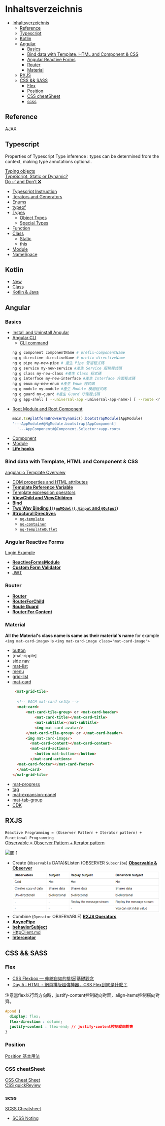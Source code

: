 # Inhaltsverzeichnis

- [Inhaltsverzeichnis](#inhaltsverzeichnis)
  - [Reference](#reference)
  - [Typescript](#typescript)
  - [Kotlin](#kotlin)
  - [Angular](#angular)
    - [Basics](#basics)
    - [Bind data with Template, HTML and Component & CSS](#bind-data-with-template-html-and-component--css)
    - [Angular Reactive Forms](#angular-reactive-forms)
    - [Router](#router)
    - [Material](#material)
  - [RXJS](#rxjs)
  - [CSS && SASS](#css--sass)
    - [Flex](#flex)
    - [Position](#position)
    - [CSS cheatSheet](#css-cheatsheet)
    - [scss](#scss)

## Reference
[AJAX](https://wcc723.github.io/development/2020/10/01/about-ajax-2/)   

## Typescript
Properties of Typescript 
Type inference : types can be determined from the context, making type annotations optional.

[Typing objects](https://exploringjs.com/tackling-ts/ch_typing-objects.html)   
[TypeScript: Static or Dynamic?](https://itnext.io/typescript-static-or-dynamic-64bceb50b93e)    
[Do ✅ and Don't ❌ ](https://www.typescriptlang.org/docs/handbook/declaration-files/do-s-and-don-ts.html)

- [Typescript Instruction](Typescript/TypescriptIntroduction.md)
- [Iterators and Generators](Typescript/iter.md)
- [Enums](Typescript/enums.md)
- [typeof](Typescript/typeof.md)
- [Types](Typescript/Types.md)
  - [Object Types](Typescript/Object%20Types.md)
  - [Special Types](Typescript/specialType.md) 
- [Function](Typescript/Function.md)
- [Class](Typescript/Class.md)
  - [Static](Typescript/static.md) 
  - [this](Typescript/this.md)
- [Module](Typescript/module.md)
- [NameSpace](Typescript/namespace.md)
## Kotlin
[](kotlin.md)

- [New](kotlin/new.md)
- [Class](kotlin/class.md)
- [Kotlin & Java](Kotlin/kotlinAndJava.md)
## Angular
### Basics
- [Install and Uninstall Angular](Angular/Install&UninstallAngular.md)  
- [Angular CLI](AngularCLI.md)  
  - [CLI command](https://blog.poychang.net/note-angular-cli/)    
  ```bash
  ng g component componentName # prefix-componentName 
  ng g directive directiveName # prefix-directiveName
  ng g pipe my-new-pipe # 產生 Pipe 管道程式碼
  ng g service my-new-service #產生 Service 服務程式碼
  ng g class my-new-class #產生 Class 程式碼
  ng g interface my-new-interface #產生 Interface 介面程式碼
  ng g enum my-new-enum #產生 Enum 程式碼
  ng g module my-module #產生 Module 模組程式碼
  ng g guard my-guard #產生 Guard 守衛程式碼
  ng g app-shell [ --universal-app <universal-app-name>] [ --route <route>] 建立 App Shell
  ```
- [Root Module and Root Component](ApplicationActs.md)  
  ```typescript
  main.ts#platformBrowserDynamic().bootstrapModule(AppModule)
  '---AppModule#@NgModule.bootstrap[AppComponent]
    '---AppComponent#@Component.Selector:<app-root>
  ```
- [Component](Angular/Component.md)  
- [Module](Angular/ngModule.md)  
- **[Life hooks](Angular/lifeHooks.md)**  
### Bind data with Template, HTML and Component & CSS 
[angular.io Template Overview](https://angular.io/guide/template-overview)

- [DOM properties and HTML attributes](Angular/domPropHTMLattr.md) 
- **[Template Reference Variable](Angular/templateVariable.md)**
- [Template expression operators](Angular/templateOperator.md)
- **[ViewChild and ViewChildren](Angular/viewchild.md)**
- **[Bind](Angular/Binding.md)**
- **[Two Way Binding (`[(ngMOdel)]`, `@input` and `@Output`)](Angular/TwoWayBinding.md)**
- **[Structural Directives](Angular/Structural%20Directives.md)**  
  - [`ng-template`](Angular/ng-template.md)
  - [`ng-container`](Angular/ng-container.md)
  - [`ng-templateOutlet`](Angular/ngTemplateOutlet.md)

### Angular Reactive Forms
[Login Example](https://jasonwatmore.com/post/2020/07/18/angular-10-user-registration-and-login-example-tutorial)    

- **[ReactiveFormsModule](Angular/ReactiveFormsModule.md)** 
- **[Custom Form Validator](Angular/Validator.md)**
- [JWT](Angular/JWT.md)    

### Router

- **[Router](AngularRouter/Router.md)**   
- **[RouterForChild](AngularRouter/RouterForChild.md)**
- **[Route Guard](AngularRouter/Route_Guard.md)**  
- **[Router For Content](AngularRouter/RouterForContentLoading.md)** 

### Material 

**All the Material's class name is same as their material's name** for example `<img mat-card-image>` is `<img mat-card-image class="mat-card-image">`

- [button](Material/button.md)
- [mat-ripple]
- [side nav](Material/sidenav.md)
- [mat-list](Material/matlist.md)
- [menu](Material/menu.md)
- [grid-list](Material/gridlist.md)
- [mat-card](Material/matCard.md)
  ```html
   <mat-grid-tile>
    
    <!-- EACH mat-card setUp -->
    <mat-card>
        <mat-card-tile-group> or <mat-card-header>
            <mat-card-title></mat-card-title>
            <mat-subtitle></mat-subtitle>
            <img mat-card-avatar/>
        </mat-card-tile-group> or </mat-card-header>
        <img mat-card-image/>
          <mat-card-content></mat-card-content>
          <mat-card-actions>
            <button mat-button></button>
          </mat-card-actions>
    <mat-card-footer></mat-card-footer>
    </mat-card>
  </mat-grid-tile>
  ```
- [mat-progress](Material/matprogress.md)
- [tag](Material/tag.md)
- [mat-expansion-panel](Material/matexpansionpanel.md)
- [mat-tab-group](Material/matTabGroup.md)
- [CDK](Material/cdk.md)
## RXJS

`Reactive Programming = (Observer Pattern + Iterator pattern) + Functional Programming`   
[Observable = Observer Pattern + Iterator pattern](https://ithelp.ithome.com.tw/articles/10186832)

![圖 1](images/d5969d2ade5869a5374d925c1ec5b53c668f772778f7a54d999bb024032d61c3.png)  
- Create (`Observable` DATA)&Listen (OBSERVER `Subscribe`) **[Observable & Observer](RXJS/Observable&Observer.md)**  
![](images/c642d93d99c835876a635ba71e0a45f31703f47de9b8823f71445a5a00be8954.png)
- Combine (`Operator` OBSERVABLE) **[RXJS Operators](RXJS_Operators.md)** 
- **[AsyncPipe](RXJS/AsyncPipe.md)**
- **[behaviorSubject](RXJS/behaviorSubject.md)**
- [HttpClient.md](Angular/HttpClient.md)   
- **[Interceptor](Angular/Interceptor.md)**  


## CSS && SASS


### Flex
- [CSS Flexbox — 伸縮自如的排版|基礎觀念](https://reurl.cc/AORWkK)
- [Day 5 : HTML - 網頁排版超強神器，CSS Flex到底是什麼？](https://ithelp.ithome.com.tw/articles/10267398)  

注意當flex以行爲方向時，justify-content控制縱向對齊，align-items控制橫向對齊。
```css
#pond {
  display: flex;
  flex-direction : column;
  justify-content : flex-end; // justify-content控制縱向對齊
}
  ```

### Position
[Position 基本用法](https://reurl.cc/AOKkZ8)
### CSS cheatSheet

[CSS Cheat Sheet](https://simplecheatsheet.com/tag/css-cheat-sheet/)   
[CSS quickReview](https://github.com/dekadentno/css-cheat-sheet)  

### scss
[SCSS Cheatsheet](https://dev.to/finallynero/scss-cheatsheet-7g6)
- [SCSS Noting](SCSS/scssUsage.md)
